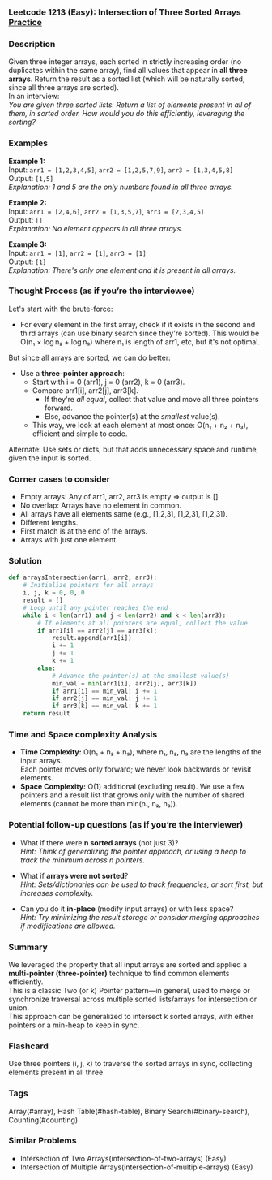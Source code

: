 ### Leetcode 1213 (Easy): Intersection of Three Sorted Arrays [Practice](https://leetcode.com/problems/intersection-of-three-sorted-arrays)

### Description  
Given three integer arrays, each sorted in strictly increasing order (no duplicates within the same array), find all values that appear in **all three arrays**. Return the result as a sorted list (which will be naturally sorted, since all three arrays are sorted).  
In an interview:  
*You are given three sorted lists. Return a list of elements present in all of them, in sorted order. How would you do this efficiently, leveraging the sorting?*

### Examples  

**Example 1:**  
Input: `arr1 = [1,2,3,4,5]`, `arr2 = [1,2,5,7,9]`, `arr3 = [1,3,4,5,8]`  
Output: `[1,5]`  
*Explanation: 1 and 5 are the only numbers found in all three arrays.*

**Example 2:**  
Input: `arr1 = [2,4,6]`, `arr2 = [1,3,5,7]`, `arr3 = [2,3,4,5]`  
Output: `[]`  
*Explanation: No element appears in all three arrays.*

**Example 3:**  
Input: `arr1 = [1]`, `arr2 = [1]`, `arr3 = [1]`  
Output: `[1]`  
*Explanation: There's only one element and it is present in all arrays.*

### Thought Process (as if you’re the interviewee)  
Let's start with the brute-force:  
- For every element in the first array, check if it exists in the second and third arrays (can use binary search since they're sorted). This would be O(n₁ × log n₂ + log n₃) where n₁ is length of arr1, etc, but it's not optimal.

But since all arrays are sorted, we can do better:
- Use a **three-pointer approach**:  
  - Start with i = 0 (arr1), j = 0 (arr2), k = 0 (arr3).  
  - Compare arr1[i], arr2[j], arr3[k].  
    - If they're *all equal*, collect that value and move all three pointers forward.
    - Else, advance the pointer(s) at the *smallest* value(s).
  - This way, we look at each element at most once: O(n₁ + n₂ + n₃), efficient and simple to code.  

Alternate: Use sets or dicts, but that adds unnecessary space and runtime, given the input is sorted.

### Corner cases to consider  
- Empty arrays: Any of arr1, arr2, arr3 is empty ⇒ output is [].
- No overlap: Arrays have no element in common.
- All arrays have all elements same (e.g., [1,2,3], [1,2,3], [1,2,3]).
- Different lengths.
- First match is at the end of the arrays.
- Arrays with just one element.

### Solution

```python
def arraysIntersection(arr1, arr2, arr3):
    # Initialize pointers for all arrays
    i, j, k = 0, 0, 0
    result = []
    # Loop until any pointer reaches the end
    while i < len(arr1) and j < len(arr2) and k < len(arr3):
        # If elements at all pointers are equal, collect the value
        if arr1[i] == arr2[j] == arr3[k]:
            result.append(arr1[i])
            i += 1
            j += 1
            k += 1
        else:
            # Advance the pointer(s) at the smallest value(s)
            min_val = min(arr1[i], arr2[j], arr3[k])
            if arr1[i] == min_val: i += 1
            if arr2[j] == min_val: j += 1
            if arr3[k] == min_val: k += 1
    return result
```

### Time and Space complexity Analysis  

- **Time Complexity:** O(n₁ + n₂ + n₃), where n₁, n₂, n₃ are the lengths of the input arrays.  
  Each pointer moves only forward; we never look backwards or revisit elements.
- **Space Complexity:** O(1) additional (excluding result). We use a few pointers and a result list that grows only with the number of shared elements (cannot be more than min(n₁, n₂, n₃)).

### Potential follow-up questions (as if you’re the interviewer)  

- What if there were **n sorted arrays** (not just 3)?  
  *Hint: Think of generalizing the pointer approach, or using a heap to track the minimum across n pointers.*

- What if **arrays were not sorted**?  
  *Hint: Sets/dictionaries can be used to track frequencies, or sort first, but increases complexity.*

- Can you do it **in-place** (modify input arrays) or with less space?  
  *Hint: Try minimizing the result storage or consider merging approaches if modifications are allowed.*

### Summary
We leveraged the property that all input arrays are sorted and applied a **multi-pointer (three-pointer)** technique to find common elements efficiently.  
This is a classic Two (or k) Pointer pattern—in general, used to merge or synchronize traversal across multiple sorted lists/arrays for intersection or union.  
This approach can be generalized to intersect k sorted arrays, with either pointers or a min-heap to keep in sync.


### Flashcard
Use three pointers (i, j, k) to traverse the sorted arrays in sync, collecting elements present in all three.

### Tags
Array(#array), Hash Table(#hash-table), Binary Search(#binary-search), Counting(#counting)

### Similar Problems
- Intersection of Two Arrays(intersection-of-two-arrays) (Easy)
- Intersection of Multiple Arrays(intersection-of-multiple-arrays) (Easy)